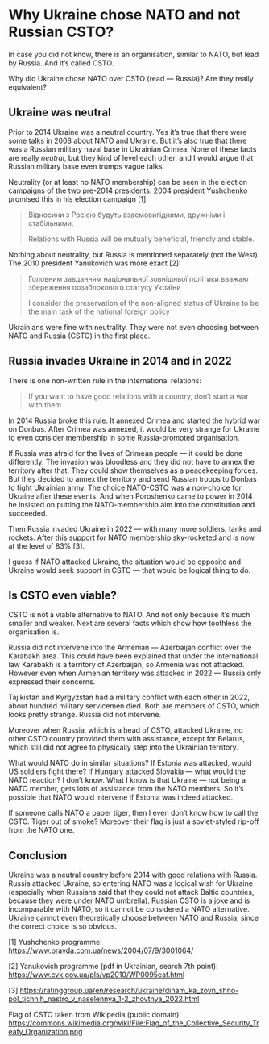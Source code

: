# Why Ukraine chose NATO and not Russian CSTO?

In case you did not know, there is an organisation, similar to NATO, but lead by Russia. 
And it’s called CSTO.

Why did Ukraine chose NATO over CSTO (read — Russia)? 
Are they really equivalent?

## Ukraine was neutral

Prior to 2014 Ukraine was a neutral country. 
Yes it’s true that there were some talks in 2008 about NATO and Ukraine. 
But it’s also true that there was a Russian military naval base in Ukrainian Crimea. 
None of these facts are really _neutral_, but they kind of level each other, and I would argue that Russian military base even trumps vague talks.

Neutrality (or at least no NATO membership) can be seen in the election campaigns of the two pre-2014 presidents. 
2004 president Yushchenko promised this in his election campaign [1]:

> Відносини з Росією будуть взаємовигідними, дружніми і стабільними.
> 
> Relations with Russia will be mutually beneficial, friendly and stable.

Nothing about neutrality, but Russia is mentioned separately (not the West). 
The 2010 president Yanukovich was more exact [2]:

> Головним завданням національної зовнішньої політики вважаю збереження позаблокового статусу України
> 
> I consider the preservation of the non-aligned status of Ukraine to be the main task of the national foreign policy

Ukrainians were fine with neutrality. 
They were not even choosing between NATO and Russia (CSTO) in the first place.

## Russia invades Ukraine in 2014 and in 2022

There is one non-written rule in the international relations:

> If you want to have good relations with a country, don’t start a war with them

In 2014 Russia broke this rule. 
It annexed Crimea and started the hybrid war on Donbas. 
After Crimea was annexed, it would be very strange for Ukraine to even consider membership in some Russia-promoted organisation.

If Russia was afraid for the lives of Crimean people — it could be done differently. 
The invasion was bloodless and they did not have to annex the territory after that. 
They could show themselves as a peacekeeping forces. 
But they decided to annex the territory and send Russian troops to Donbas to fight Ukrainian army. 
The choice NATO-CSTO was a non-choice for Ukraine after these events. 
And when Poroshenko came to power in 2014 he insisted on putting the NATO-membership aim into the constitution and succeeded.

Then Russia invaded Ukraine in 2022 — with many more soldiers, tanks and rockets. 
After this support for NATO membership sky-rocketed and is now at the level of 83% [3].

I guess if NATO attacked Ukraine, the situation would be opposite and Ukraine would seek support in CSTO — that would be logical thing to do.

## Is CSTO even viable?

CSTO is not a viable alternative to NATO. 
And not only because it’s much smaller and weaker. 
Next are several facts which show how toothless the organisation is.

Russia did not intervene into the Armenian — Azerbaijan conflict over the Karabakh area. 
This could have been explained that under the international law Karabakh is a territory of Azerbaijan, so Armenia was not attacked. 
However even when Armenian territory was attacked in 2022 — Russia only expressed their concerns.

Tajikistan and Kyrgyzstan had a military conflict with each other in 2022, about hundred military servicemen died. 
Both are members of CSTO, which looks pretty strange. 
Russia did not intervene.

Moreover when Russia, which is a head of CSTO, attacked Ukraine, no other CSTO country provided them with assistance, except for Belarus, which still did not agree to physically step into the Ukrainian territory.

What would NATO do in similar situations? 
If Estonia was attacked, would US soldiers fight there? 
If Hungary attacked Slovakia — what would the NATO reaction? 
I don’t know. 
What I know is that Ukraine — not being a NATO member, gets lots of assistance from the NATO members. 
So it’s possible that NATO would intervene if Estonia was indeed attacked.

If someone calls NATO a paper tiger, then I even don’t know how to call the CSTO. 
Tiger out of smoke? 
Moreover their flag is just a soviet-styled rip-off from the NATO one.

## Conclusion

Ukraine was a neutral country before 2014 with good relations with Russia. 
Russia attacked Ukraine, so entering NATO was a logical wish for Ukraine (especially when Russians said that they could not attack Baltic countries, because they were under NATO umbrella). 
Russian CSTO is a joke and is incomparable with NATO, so it cannot be considered a NATO alternative. 
Ukraine cannot even theoretically choose between NATO and Russia, since the correct choice is so obvious.

[1] Yushchenko programme: https://www.pravda.com.ua/news/2004/07/9/3001064/

[2] Yanukovich programme (pdf in Ukrainian, search 7th point): https://www.cvk.gov.ua/pls/vp2010/WP0095eaf.html

[3] https://ratinggroup.ua/en/research/ukraine/dinam_ka_zovn_shno-pol_tichnih_nastro_v_naselennya_1-2_zhovtnya_2022.html

Flag of CSTO taken from Wikipedia (public domain): https://commons.wikimedia.org/wiki/File:Flag_of_the_Collective_Security_Treaty_Organization.png



